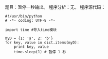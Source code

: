 题目：暂停一秒输出。
程序分析：无。
程序源代码：

```
#!/usr/bin/python
# -*- coding: UTF-8 -*-

import time #导入time模块

myD = {1: 'a', 2: 'b'}
for key, value in dict.items(myD):
	print key, value
	time.sleep(1) # 暂停 1 秒
```
